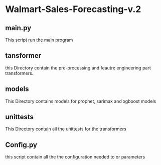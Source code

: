 # Walmart-Sales-Forecasting-v.2

## main.py
This script run the main program

## tansformer
this Directory contain the pre-processing and feautre engineering part transformers.

## models
This Directory contains models for prophet, sarimax and xgboost models

## unittests
This Directory contain all the unittests for the transformers

## Config.py
this script contain all the the configuration needed to or parameters
